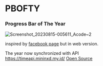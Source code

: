 # PBOFTY
### Progress Bar of The Year
![Screenshot_20230815-005611_Acode~2](https://github.com/MininxD/PBOFTY/assets/70429604/33b69720-14e0-49d3-bef8-5b5c0760fd4c)
<br>

inspired by [facebook page](https://www.facebook.com/progressofyear) but in web version.

The year now synchronized with API <br> https://timeapi.mininxd.my.id/
[Open Source](https://github.com/mininxd/timeAPI)
